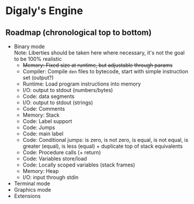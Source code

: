 # Digaly's Engine

## Roadmap (chronological top to bottom)

- Binary mode  
  Note: Liberties should be taken here where necessary, it's not the goal to be 100% realistic
  - ~~Memory: Fixed size at runtime, but adjustable through params~~
  - Compiler: Compile `den` files to bytecode, start with simple instruction set (output?)
  - Runtime: Load program instructions into memory
  - I/O: output to stdout (numbers/bytes)
  - Code: data segments
  - I/O: output to stdout (strings)
  - Code: Comments
  - Memory: Stack
  - Code: Label support
  - Code: Jumps
  - Code: main label
  - Code: Conditional jumps:
    is zero, is not zero, is equal, is not equal, is greater (equal), is less (equal) + duplicate top of stack equivalents
  - Code: Procedure calls (+ return)
  - Code: Variables store/load
  - Code: Locally scoped variables (stack frames)
  - Memory: Heap
  - I/O: input through stdin
- Terminal mode
- Graphics mode
- Extensions

